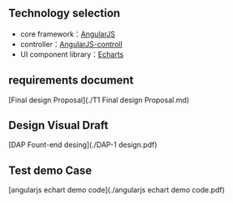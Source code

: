 ## Technology selection
+ core framework：[AngularJS](https://docs.angularjs.org/tutorial)
+ controller：[AngularJS-controll](https://docs.angularjs.org/guide/controller)
+ UI component library：[Echarts](https://echarts.apache.org/en/theme-builder.html)
## requirements document
[Final design Proposal](./T1 Final design Proposal.md)
## Design Visual Draft
[DAP Fount-end desing](./DAP-1 design.pdf)
## Test demo Case
[angularjs echart demo code](./angularjs echart demo code.pdf)

